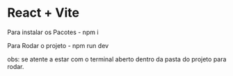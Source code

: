 # React + Vite

Para instalar os Pacotes - npm i

Para Rodar o projeto - npm run dev

obs: se atente a estar com o terminal aberto dentro da pasta do projeto para rodar.

